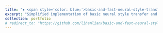 ```yaml
---
title: "▪ <span style='color: blue;'>basic-and-fast-neural-style-transfer</span>"
excerpt: "Simplified implementation of basic neural style transfer and fast neural style transfer. <br/>[**[Code]**](https://github.com/lihanlian/basic-and-fast-neural-style-transfer) [**[Blog Post]**](https://lihanlian.github.io/posts/blog4)<br/><img src='/images/project-basic-and-fast-nst.jpg'>"
collection: portfolio
# redirect_to: "https://github.com/lihanlian/basic-and-fast-neural-style-transfer"
---
```

